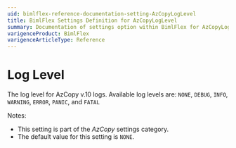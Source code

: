 ```yaml
---
uid: bimlflex-reference-documentation-setting-AzCopyLogLevel
title: BimlFlex Settings Definition for AzCopyLogLevel
summary: Documentation of settings option within BimlFlex for AzCopyLogLevel
varigenceProduct: BimlFlex
varigenceArticleType: Reference
---
```


# Log Level

The log level for AzCopy v.10 logs. Available log levels are: `NONE`, `DEBUG`, `INFO`, `WARNING`, `ERROR`, `PANIC`, and `FATAL`

Notes:

* This setting is part of the *AzCopy* settings category.
* The default value for this setting is `NONE`.